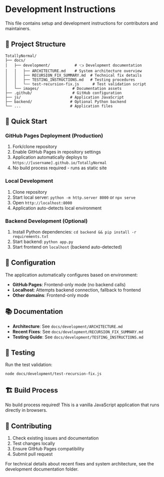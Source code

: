 # Development Instructions

This file contains setup and development instructions for contributors and maintainers.

## 📁 Project Structure

```
TotallyNormal/
├── docs/
│   ├── development/           # 👈 Development documentation
│   │   ├── ARCHITECTURE.md    # System architecture overview
│   │   ├── RECURSION_FIX_SUMMARY.md  # Technical fix details
│   │   ├── TESTING_INSTRUCTIONS.md   # Testing procedures
│   │   └── test-recursion-fix.js      # Test validation script
│   └── images/               # Documentation assets
├── .github/                  # GitHub configuration
├── js/                      # Application JavaScript
├── backend/                 # Optional Python backend
└── ...                      # Application files
```

## 🚀 Quick Start

### GitHub Pages Deployment (Production)
1. Fork/clone repository
2. Enable GitHub Pages in repository settings
3. Application automatically deploys to `https://[username].github.io/TotallyNormal`
4. No build process required - runs as static site

### Local Development
1. Clone repository
2. Start local server: `python -m http.server 8000` or `npx serve`
3. Open `http://localhost:8000`
4. Application auto-detects local environment

### Backend Development (Optional)
1. Install Python dependencies: `cd backend && pip install -r requirements.txt`
2. Start backend: `python app.py`
3. Start frontend on `localhost` (backend auto-detected)

## 🔧 Configuration

The application automatically configures based on environment:

- **GitHub Pages**: Frontend-only mode (no backend calls)
- **Localhost**: Attempts backend connection, fallback to frontend
- **Other domains**: Frontend-only mode

## 📚 Documentation

- **Architecture**: See `docs/development/ARCHITECTURE.md`
- **Recent Fixes**: See `docs/development/RECURSION_FIX_SUMMARY.md`  
- **Testing Guide**: See `docs/development/TESTING_INSTRUCTIONS.md`

## 🧪 Testing

Run the test validation:
```bash
node docs/development/test-recursion-fix.js
```

## 🏗️ Build Process

No build process required! This is a vanilla JavaScript application that runs directly in browsers.

## 📝 Contributing

1. Check existing issues and documentation
2. Test changes locally
3. Ensure GitHub Pages compatibility
4. Submit pull request

For technical details about recent fixes and system architecture, see the development documentation folder.

